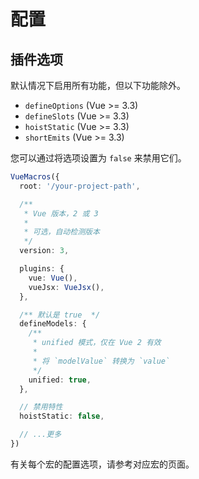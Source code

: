 # 配置

## 插件选项

默认情况下启用所有功能，但以下功能除外。

- `defineOptions` (Vue >= 3.3)
- `defineSlots` (Vue >= 3.3)
- `hoistStatic` (Vue >= 3.3)
- `shortEmits` (Vue >= 3.3)

您可以通过将选项设置为 `false` 来禁用它们。

```ts
VueMacros({
  root: '/your-project-path',

  /**
   * Vue 版本，2 或 3
   *
   * 可选，自动检测版本
   */
  version: 3,

  plugins: {
    vue: Vue(),
    vueJsx: VueJsx(),
  },

  /** 默认是 true  */
  defineModels: {
    /**
     * unified 模式，仅在 Vue 2 有效
     *
     * 将 `modelValue` 转换为 `value`
     */
    unified: true,
  },

  // 禁用特性
  hoistStatic: false,

  // ...更多
})
```

有关每个宏的配置选项，请参考对应宏的页面。

